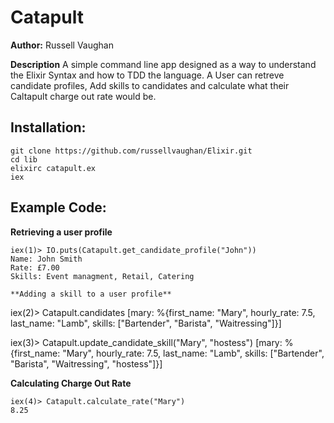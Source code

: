 # Catapult

**Author:**
Russell Vaughan

**Description**
A simple command line app designed as a way to understand the Elixir Syntax and how to TDD the language. A User can retreve candidate profiles, Add skills to candidates and calculate what their Caltapult charge out rate would be.

## Installation:

```
git clone https://github.com/russellvaughan/Elixir.git
cd lib
elixirc catapult.ex
iex
```

## Example Code:
**Retrieving a user profile**
```
iex(1)> IO.puts(Catapult.get_candidate_profile("John"))        
Name: John Smith
Rate: £7.00
Skills: Event managment, Retail, Catering

**Adding a skill to a user profile**
```
iex(2)> Catapult.candidates
[mary: %{first_name: "Mary", hourly_rate: 7.5, last_name: "Lamb",
   skills: ["Bartender", "Barista", "Waitressing"]}]

iex(3)> Catapult.update_candidate_skill("Mary", "hostess")
[mary: %{first_name: "Mary", hourly_rate: 7.5, last_name: "Lamb",
   skills: ["Bartender", "Barista", "Waitressing", "hostess"]}]


**Calculating Charge Out Rate**
```
iex(4)> Catapult.calculate_rate("Mary")
8.25

```